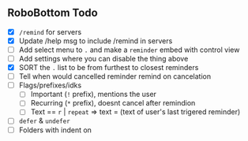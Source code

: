 ## RoboBottom Todo
- [X] `/remind` for servers
- [X] Update /help msg to include /remind in servers
- [ ] Add select menu to `.` and make a `reminder` embed with control view
- [ ] Add settings where you can disable the thing above
- [X] SORT the `.` list to be from furthest to closest reminders
- [ ] Tell when would cancelled reminder remind on cancelation
- [ ] Flags/prefixes/idks
  - [ ] Important (`!` prefix), mentions the user
  - [ ] Recurring (`*` prefix), doesnt cancel after remindion
  - [ ] Text == `r` | `repeat` => text = (text of user's last trigered reminder)
- [ ] `defer` & `undefer`
- [ ] Folders with indent on
